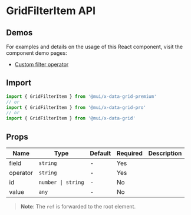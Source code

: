 # GridFilterItem API

## Demos

For examples and details on the usage of this React component, visit the component demo pages:

- [Custom filter operator](/x/react-data-grid/filtering/customization/#create-a-custom-operator)

## Import

```jsx
import { GridFilterItem } from '@mui/x-data-grid-premium'
// or
import { GridFilterItem } from '@mui/x-data-grid-pro'
// or
import { GridFilterItem } from '@mui/x-data-grid'
```

## Props

| Name | Type | Default | Required | Description |
|------|------|---------|----------|-------------|
| field | `string` | - | Yes |  |
| operator | `string` | - | Yes |  |
| id | `number \| string` | - | No |  |
| value | `any` | - | No |  |

> **Note**: The `ref` is forwarded to the root element.